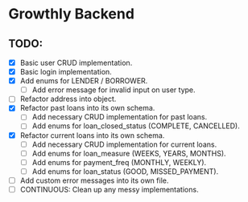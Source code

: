 # Growthly Backend

## TODO:
- [X] Basic user CRUD implementation.
- [X] Basic login implementation.
- [x] Add enums for LENDER / BORROWER.
  - [ ] Add error message for invalid input on user type.
- [ ] Refactor address into object.
- [X] Refactor past loans into its own schema.
  - [ ] Add necessary CRUD implementation for past loans.
  - [ ] Add enums for loan_closed_status (COMPLETE, CANCELLED).
- [X] Refactor current loans into its own schema.
  - [ ] Add necessary CRUD implementation for current loans.
  - [ ] Add enums for loan_measure (WEEKS, YEARS, MONTHS).
  - [ ] Add enums for payment_freq (MONTHLY, WEEKLY).
  - [ ] Add enums for loan_status (GOOD, MISSED_PAYMENT).
- [ ] Add custom error messages into its own file.
- [ ] CONTINUOUS: Clean up any messy implementations.
